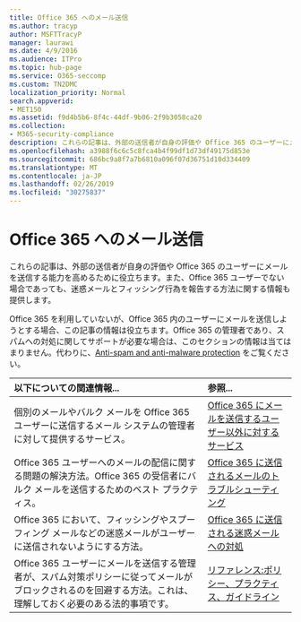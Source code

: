 ```yaml
---
title: Office 365 へのメール送信
ms.author: tracyp
author: MSFTTracyP
manager: laurawi
ms.date: 4/9/2016
ms.audience: ITPro
ms.topic: hub-page
ms.service: O365-seccomp
ms.custom: TN2DMC
localization_priority: Normal
search.appverid:
- MET150
ms.assetid: f9d4b5b6-8f4c-44df-9b06-2f9b3058ca20
ms.collection:
- M365-security-compliance
description: これらの記事は、外部の送信者が自身の評価や Office 365 のユーザーにメールを送信する能力を高めるために役立ちます。また、Office 365 ユーザーでない場合であっても、迷惑メールとフィッシング行為を報告する方法に関する情報も提供します。
ms.openlocfilehash: a3988f6c6c5c8fca4b4f99df1d73df49175d853e
ms.sourcegitcommit: 686bc9a8f7a7b6810a096f07d36751d10d334409
ms.translationtype: MT
ms.contentlocale: ja-JP
ms.lasthandoff: 02/26/2019
ms.locfileid: "30275837"
---
```

# <a name="sending-mail-to-office-365"></a>Office 365 へのメール送信

これらの記事は、外部の送信者が自身の評価や Office 365 のユーザーにメールを送信する能力を高めるために役立ちます。また、Office 365 ユーザーでない場合であっても、迷惑メールとフィッシング行為を報告する方法に関する情報も提供します。
  
Office 365 を利用していないが、Office 365 内のユーザーにメールを送信しようとする場合、この記事の情報は役立ちます。Office 365 の管理者であり、スパムへの対処に関してサポートが必要な場合は、このセクションの情報は当てはまりません。代わりに、[Anti-spam and anti-malware protection](http://technet.microsoft.com/library/93c6c227-7442-4293-b64d-ec8f15c928db.aspx) をご覧ください。
  
|**以下についての関連情報...**|**参照...**|
|:-----|:-----|
|個別のメールやバルク メールを Office 365 ユーザーに送信するメール システムの管理者に対して提供するサービス。  <br/> |[Office 365 にメールを送信するユーザー以外に対するサービス](services-for-non-customers.md) <br/> |
|Office 365 ユーザーへのメールの配信に関する問題の解決方法。Office 365 の受信者にバルク メールを送信するためのベスト プラクティス。  <br/> |[Office 365 に送信されるメールのトラブルシューティング](troubleshooting-mail-sent-to-office-365.md) <br/> |
|Office 365 において、フィッシングやスプーフィング メールなどの迷惑メールがユーザーに送信されないようにする方法。  <br/> |[Office 365 に送信される迷惑メールへの対処](fighting-junk-email.md) <br/> |
|Office 365 ユーザーにメールを送信する管理者が、スパム対策ポリシーに従ってメールがブロックされるのを回避する方法。これは、理解しておく必要のある法的事項です。  <br/> |[リファレンス:ポリシー、プラクティス、ガイドライン](reference-policies-practices-and-guidelines.md) <br/> |
   

